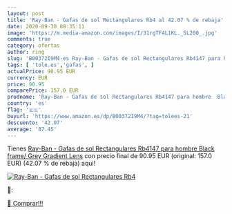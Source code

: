 ```yaml
---
layout: post
title: 'Ray-Ban - Gafas de sol Rectangulares Rb4 al 42.07 % de rebaja'
date: 2020-09-30 08:35:11
image: 'https://m.media-amazon.com/images/I/31rgTF4L1KL._SL200_.jpg'
comments: true
category: ofertas
author: ring
slug: 'B00372I9M4-es Ray-Ban - Gafas de sol Rectangulares Rb4147 para hombre...'
tags: [ 'tole.es','gafas', ]
actualPrice: 90.95 EUR
currency: EUR
price: 90.95
comparePrice: 157.0 EUR
prodname: 'Ray-Ban - Gafas de sol Rectangulares Rb4147 para hombre  Black frame/ Grey Gradient Lens'
country: 'es'
flag: '🇪🇸'
buyurl: 'https://www.amazon.es/dp/B00372I9M4/?tag=tolees-21'
descuento: '42.07'
average: '87.45'
---
```


Tienes [Ray-Ban - Gafas de sol Rectangulares Rb4147 para hombre  Black frame/ Grey Gradient Lens](https://www.amazon.es/dp/B00372I9M4/?tag=tolees-21) con precio final de  90.95 EUR (original: 157.0 EUR) (42.07 %  de rebaja) aqui!

[![Ray-Ban - Gafas de sol Rectangulares Rb4](https://m.media-amazon.com/images/I/31rgTF4L1KL._SL200_.jpg)](https://www.amazon.es/dp/B00372I9M4/?tag=tolees-21)

🔎:


[🛒 Comprar!!!](https://www.amazon.es/dp/B00372I9M4/?tag=tolees-21)
